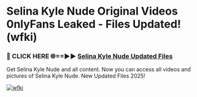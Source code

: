 # Selina Kyle Nude Original Videos 0nlyFans Leaked - Files Updated! (wfki)

<h3>🔴 CLICK HERE 🌐==►► <a href="https://tinyurl.com/52m3yx9h" rel="nofollow">Selina Kyle Nude Updated Files</a></h3>

Get Selina Kyle Nude and all content. Now you can access all videos and pictures of Selina Kyle Nude. New Updated Files 2025!

[![wfki](https://i.imgur.com/TnHtlc8.gif)](https://tinyurl.com/52m3yx9h)
